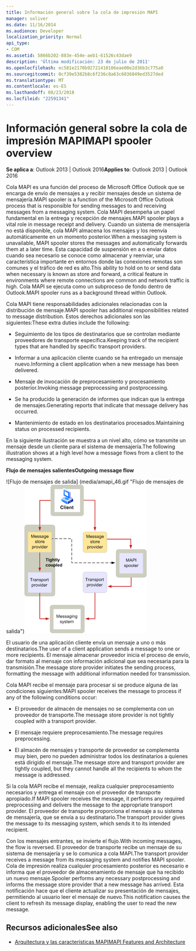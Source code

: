 ```yaml
---
title: Información general sobre la cola de impresión MAPI
manager: soliver
ms.date: 11/16/2014
ms.audience: Developer
localization_priority: Normal
api_type:
- COM
ms.assetid: 5866b202-883e-454e-aeb1-61526c43dae9
description: 'Última modificación: 23 de julio de 2011'
ms.openlocfilehash: ec581e2170b92721410106eae00e2d36b3c775a0
ms.sourcegitcommit: 0cf39e5382b8c6f236c8a63c6036849ed3527ded
ms.translationtype: MT
ms.contentlocale: es-ES
ms.lasthandoff: 08/23/2018
ms.locfileid: "22591341"
---
```

# <a name="mapi-spooler-overview"></a><span data-ttu-id="59ad3-103">Información general sobre la cola de impresión MAPI</span><span class="sxs-lookup"><span data-stu-id="59ad3-103">MAPI spooler overview</span></span>
  
<span data-ttu-id="59ad3-104">**Se aplica a**: Outlook 2013 | Outlook 2016</span><span class="sxs-lookup"><span data-stu-id="59ad3-104">**Applies to**: Outlook 2013 | Outlook 2016</span></span> 
  
<span data-ttu-id="59ad3-105">Cola MAPI es una función del proceso de Microsoft Office Outlook que se encarga de envío de mensajes a y recibir mensajes desde un sistema de mensajería.</span><span class="sxs-lookup"><span data-stu-id="59ad3-105">MAPI spooler is a function of the Microsoft Office Outlook process that is responsible for sending messages to and receiving messages from a messaging system.</span></span> <span data-ttu-id="59ad3-106">Cola MAPI desempeña un papel fundamental en la entrega y recepción de mensajes.</span><span class="sxs-lookup"><span data-stu-id="59ad3-106">MAPI spooler plays a vital role in message receipt and delivery.</span></span> <span data-ttu-id="59ad3-107">Cuando un sistema de mensajería no está disponible, cola MAPI almacena los mensajes y los reenvía automáticamente en un momento posterior.</span><span class="sxs-lookup"><span data-stu-id="59ad3-107">When a messaging system is unavailable, MAPI spooler stores the messages and automatically forwards them at a later time.</span></span> <span data-ttu-id="59ad3-108">Esta capacidad de suspensión en a o enviar datos cuando sea necesario se conoce como almacenar y reenviar, una característica importante en entornos donde las conexiones remotas son comunes y el tráfico de red es alto.</span><span class="sxs-lookup"><span data-stu-id="59ad3-108">This ability to hold on to or send data when necessary is known as store and forward, a critical feature in environments where remote connections are common and network traffic is high.</span></span> <span data-ttu-id="59ad3-109">Cola MAPI se ejecuta como un subproceso de fondo dentro de Outlook.</span><span class="sxs-lookup"><span data-stu-id="59ad3-109">MAPI spooler runs as a background thread within Outlook.</span></span>
  
<span data-ttu-id="59ad3-110">Cola MAPI tiene responsabilidades adicionales relacionadas con la distribución de mensaje.</span><span class="sxs-lookup"><span data-stu-id="59ad3-110">MAPI spooler has additional responsibilities related to message distribution.</span></span> <span data-ttu-id="59ad3-111">Estos derechos adicionales son las siguientes:</span><span class="sxs-lookup"><span data-stu-id="59ad3-111">These extra duties include the following:</span></span>
  
- <span data-ttu-id="59ad3-112">Seguimiento de los tipos de destinatarios que se controlan mediante proveedores de transporte específica.</span><span class="sxs-lookup"><span data-stu-id="59ad3-112">Keeping track of the recipient types that are handled by specific transport providers.</span></span>
    
- <span data-ttu-id="59ad3-113">Informar a una aplicación cliente cuando se ha entregado un mensaje nuevo.</span><span class="sxs-lookup"><span data-stu-id="59ad3-113">Informing a client application when a new message has been delivered.</span></span>
    
- <span data-ttu-id="59ad3-114">Mensaje de invocación de preprocesamiento y procesamiento posterior.</span><span class="sxs-lookup"><span data-stu-id="59ad3-114">Invoking message preprocessing and postprocessing.</span></span>
    
- <span data-ttu-id="59ad3-115">Se ha producido la generación de informes que indican que la entrega de mensajes.</span><span class="sxs-lookup"><span data-stu-id="59ad3-115">Generating reports that indicate that message delivery has occurred.</span></span>
    
- <span data-ttu-id="59ad3-116">Mantenimiento de estado en los destinatarios procesados.</span><span class="sxs-lookup"><span data-stu-id="59ad3-116">Maintaining status on processed recipients.</span></span>
    
<span data-ttu-id="59ad3-117">En la siguiente ilustración se muestra a un nivel alto, cómo se transmite un mensaje desde un cliente para el sistema de mensajería.</span><span class="sxs-lookup"><span data-stu-id="59ad3-117">The following illustration shows at a high level how a message flows from a client to the messaging system.</span></span>
  
<span data-ttu-id="59ad3-118">**Flujo de mensajes salientes**</span><span class="sxs-lookup"><span data-stu-id="59ad3-118">**Outgoing message flow**</span></span>
  
<span data-ttu-id="59ad3-119">![Flujo de mensajes de salida] (media/amapi_46.gif "Flujo de mensajes de salida")</span><span class="sxs-lookup"><span data-stu-id="59ad3-119">![Outgoing message flow](media/amapi_46.gif "Outgoing message flow")</span></span>
  
<span data-ttu-id="59ad3-120">El usuario de una aplicación cliente envía un mensaje a uno o más destinatarios.</span><span class="sxs-lookup"><span data-stu-id="59ad3-120">The user of a client application sends a message to one or more recipients.</span></span> <span data-ttu-id="59ad3-121">El mensaje almacenar proveedor inicia el proceso de envío, dar formato al mensaje con información adicional que sea necesaria para la transmisión.</span><span class="sxs-lookup"><span data-stu-id="59ad3-121">The message store provider initiates the sending process, formatting the message with additional information needed for transmission.</span></span>
  
<span data-ttu-id="59ad3-122">Cola MAPI recibe el mensaje para procesar si se produce alguna de las condiciones siguientes:</span><span class="sxs-lookup"><span data-stu-id="59ad3-122">MAPI spooler receives the message to process if any of the following conditions occur:</span></span>
  
- <span data-ttu-id="59ad3-123">El proveedor de almacén de mensajes no se complementa con un proveedor de transporte.</span><span class="sxs-lookup"><span data-stu-id="59ad3-123">The message store provider is not tightly coupled with a transport provider.</span></span>
    
- <span data-ttu-id="59ad3-124">El mensaje requiere preprocesamiento.</span><span class="sxs-lookup"><span data-stu-id="59ad3-124">The message requires preprocessing.</span></span>
    
- <span data-ttu-id="59ad3-125">El almacén de mensajes y transporte de proveedor se complementa muy bien, pero no pueden administrar todos los destinatarios a quienes está dirigido el mensaje.</span><span class="sxs-lookup"><span data-stu-id="59ad3-125">The message store and transport provider are tightly coupled, but they cannot handle all the recipients to whom the message is addressed.</span></span>
    
<span data-ttu-id="59ad3-126">Si la cola MAPI recibe el mensaje, realiza cualquier preprocesamiento necesarios y entrega el mensaje con el proveedor de transporte apropiado.</span><span class="sxs-lookup"><span data-stu-id="59ad3-126">If MAPI spooler receives the message, it performs any required preprocessing and delivers the message to the appropriate transport provider.</span></span> <span data-ttu-id="59ad3-127">El proveedor de transporte proporciona el mensaje a su sistema de mensajería, que se envía a su destinatario.</span><span class="sxs-lookup"><span data-stu-id="59ad3-127">The transport provider gives the message to its messaging system, which sends it to its intended recipient.</span></span>
  
<span data-ttu-id="59ad3-128">Con los mensajes entrantes, se invierte el flujo.</span><span class="sxs-lookup"><span data-stu-id="59ad3-128">With incoming messages, the flow is reversed.</span></span> <span data-ttu-id="59ad3-129">El proveedor de transporte recibe un mensaje de su sistema de mensajería y se lo comunica a cola MAPI.</span><span class="sxs-lookup"><span data-stu-id="59ad3-129">The transport provider receives a message from its messaging system and notifies MAPI spooler.</span></span> <span data-ttu-id="59ad3-130">Cola de impresión realiza cualquier procesamiento posterior es necesario e informa que el proveedor de almacenamiento de mensaje que ha recibido un nuevo mensaje.</span><span class="sxs-lookup"><span data-stu-id="59ad3-130">Spooler performs any necessary postprocessing and informs the message store provider that a new message has arrived.</span></span> <span data-ttu-id="59ad3-131">Esta notificación hace que el cliente actualizar su presentación de mensajes, permitiendo al usuario leer el mensaje de nuevo.</span><span class="sxs-lookup"><span data-stu-id="59ad3-131">This notification causes the client to refresh its message display, enabling the user to read the new message.</span></span>
  
## <a name="see-also"></a><span data-ttu-id="59ad3-132">Recursos adicionales</span><span class="sxs-lookup"><span data-stu-id="59ad3-132">See also</span></span>

- [<span data-ttu-id="59ad3-133">Arquitectura y las características MAPI</span><span class="sxs-lookup"><span data-stu-id="59ad3-133">MAPI Features and Architecture</span></span>](mapi-features-and-architecture.md)

